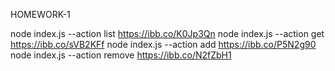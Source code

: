 HOMEWORK-1

node index.js --action list https://ibb.co/K0Jp3Qn
node index.js --action get  https://ibb.co/sVB2KFf
node index.js --action add https://ibb.co/P5N2g90
node index.js --action remove https://ibb.co/N2fZbH1
